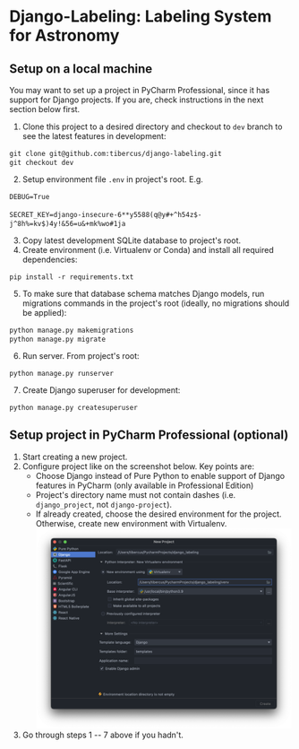 # Django-Labeling: Labeling System for Astronomy

## Setup on a local machine

You may want to set up a project in PyCharm Professional, since it has support for Django projects.
If you are, check instructions in the next section below first.

1. Clone this project to a desired directory and checkout to `dev` branch to see the latest features in development:
```shell
git clone git@github.com:tibercus/django-labeling.git
git checkout dev
```
2. Setup environment file `.env` in project's root. E.g.
```shell
DEBUG=True

SECRET_KEY=django-insecure-6**y5588(q@y#+^h54z$-j^8h%=kv$)4y!&56=u&+mk%wo#1ja
```
3. Copy latest development SQLite database to project's root.
4. Create environment (i.e. Virtualenv or Conda) and install all required dependencies:
```shell
pip install -r requirements.txt
```
5. To make sure that database schema matches Django models, run migrations commands in the project's root (ideally, no migrations should be applied):
```shell
python manage.py makemigrations
python manage.py migrate
```
6. Run server. From project's root:
```shell
python manage.py runserver
```
7. Create Django superuser for development:
```shell
python manage.py createsuperuser
```


## Setup project in PyCharm Professional (optional)

1. Start creating a new project.
2. Configure project like on the screenshot below. Key points are:
    - Choose Django instead of Pure Python to enable support of Django features in PyCharm (only available in Professional Edition)
    - Project's directory name must not contain dashes (i.e. `django_project`, not `django-project`).
    - If already created, choose the desired environment for the project. Otherwise, create new environment with Virtualenv.
   ![image](docs/pycharm_project_setup.png)
3. Go through steps 1 -- 7 above if you hadn't.
